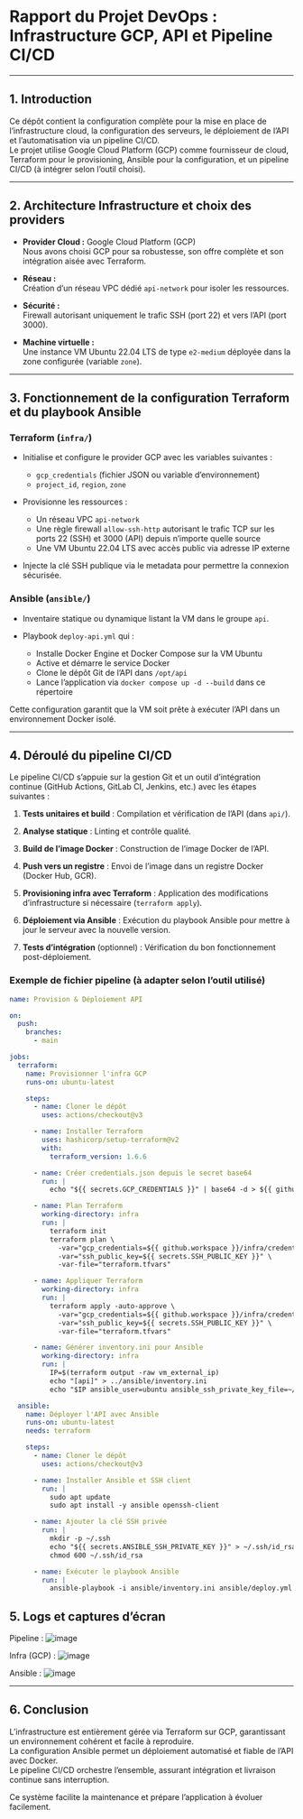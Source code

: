 # Rapport du Projet DevOps : Infrastructure GCP, API et Pipeline CI/CD

---

## 1. Introduction

Ce dépôt contient la configuration complète pour la mise en place de l’infrastructure cloud, la configuration des serveurs, le déploiement de l’API et l’automatisation via un pipeline CI/CD.  
Le projet utilise Google Cloud Platform (GCP) comme fournisseur de cloud, Terraform pour le provisioning, Ansible pour la configuration, et un pipeline CI/CD (à intégrer selon l’outil choisi).

---

## 2. Architecture Infrastructure et choix des providers

- **Provider Cloud :** Google Cloud Platform (GCP)  
  Nous avons choisi GCP pour sa robustesse, son offre complète et son intégration aisée avec Terraform.

- **Réseau :**  
  Création d’un réseau VPC dédié `api-network` pour isoler les ressources.

- **Sécurité :**  
  Firewall autorisant uniquement le trafic SSH (port 22) et vers l’API (port 3000).

- **Machine virtuelle :**  
  Une instance VM Ubuntu 22.04 LTS de type `e2-medium` déployée dans la zone configurée (variable `zone`).

---

## 3. Fonctionnement de la configuration Terraform et du playbook Ansible

### Terraform (`infra/`)

- Initialise et configure le provider GCP avec les variables suivantes :  
  - `gcp_credentials` (fichier JSON ou variable d’environnement)  
  - `project_id`, `region`, `zone`

- Provisionne les ressources :  
  - Un réseau VPC `api-network`  
  - Une règle firewall `allow-ssh-http` autorisant le trafic TCP sur les ports 22 (SSH) et 3000 (API) depuis n’importe quelle source  
  - Une VM Ubuntu 22.04 LTS avec accès public via adresse IP externe

- Injecte la clé SSH publique via le metadata pour permettre la connexion sécurisée.

### Ansible (`ansible/`)

- Inventaire statique ou dynamique listant la VM dans le groupe `api`.

- Playbook `deploy-api.yml` qui :  
  - Installe Docker Engine et Docker Compose sur la VM Ubuntu  
  - Active et démarre le service Docker  
  - Clone le dépôt Git de l’API dans `/opt/api`  
  - Lance l’application via `docker compose up -d --build` dans ce répertoire

Cette configuration garantit que la VM soit prête à exécuter l’API dans un environnement Docker isolé.

---

## 4. Déroulé du pipeline CI/CD

Le pipeline CI/CD s’appuie sur la gestion Git et un outil d’intégration continue (GitHub Actions, GitLab CI, Jenkins, etc.) avec les étapes suivantes :

1. **Tests unitaires et build** : Compilation et vérification de l’API (dans `api/`).

2. **Analyse statique** : Linting et contrôle qualité.

3. **Build de l’image Docker** : Construction de l’image Docker de l’API.

4. **Push vers un registre** : Envoi de l’image dans un registre Docker (Docker Hub, GCR).

5. **Provisioning infra avec Terraform** : Application des modifications d’infrastructure si nécessaire (`terraform apply`).

6. **Déploiement via Ansible** : Exécution du playbook Ansible pour mettre à jour le serveur avec la nouvelle version.

7. **Tests d’intégration** (optionnel) : Vérification du bon fonctionnement post-déploiement.

### Exemple de fichier pipeline (à adapter selon l’outil utilisé)

```yaml
name: Provision & Déploiement API

on:
  push:
    branches:
      - main

jobs:
  terraform:
    name: Provisionner l'infra GCP
    runs-on: ubuntu-latest

    steps:
      - name: Cloner le dépôt
        uses: actions/checkout@v3

      - name: Installer Terraform
        uses: hashicorp/setup-terraform@v2
        with:
          terraform_version: 1.6.6

      - name: Créer credentials.json depuis le secret base64
        run: |
          echo "${{ secrets.GCP_CREDENTIALS }}" | base64 -d > ${{ github.workspace }}/infra/credentials.json

      - name: Plan Terraform
        working-directory: infra
        run: |
          terraform init
          terraform plan \
            -var="gcp_credentials=${{ github.workspace }}/infra/credentials.json" \
            -var="ssh_public_key=${{ secrets.SSH_PUBLIC_KEY }}" \
            -var-file="terraform.tfvars"

      - name: Appliquer Terraform
        working-directory: infra
        run: |
          terraform apply -auto-approve \
            -var="gcp_credentials=${{ github.workspace }}/infra/credentials.json" \
            -var="ssh_public_key=${{ secrets.SSH_PUBLIC_KEY }}" \
            -var-file="terraform.tfvars"

      - name: Générer inventory.ini pour Ansible
        working-directory: infra
        run: |
          IP=$(terraform output -raw vm_external_ip)
          echo "[api]" > ../ansible/inventory.ini
          echo "$IP ansible_user=ubuntu ansible_ssh_private_key_file=~/.ssh/id_rsa" >> ../ansible/inventory.ini

  ansible:
    name: Déployer l'API avec Ansible
    runs-on: ubuntu-latest
    needs: terraform

    steps:
      - name: Cloner le dépôt
        uses: actions/checkout@v3

      - name: Installer Ansible et SSH client
        run: |
          sudo apt update
          sudo apt install -y ansible openssh-client

      - name: Ajouter la clé SSH privée
        run: |
          mkdir -p ~/.ssh
          echo "${{ secrets.ANSIBLE_SSH_PRIVATE_KEY }}" > ~/.ssh/id_rsa
          chmod 600 ~/.ssh/id_rsa

      - name: Exécuter le playbook Ansible
        run: |
          ansible-playbook -i ansible/inventory.ini ansible/deploy.yml --ssh-extra-args="-o StrictHostKeyChecking=no"
```

## 5. Logs et captures d’écran

Pipeline :
![image](https://github.com/user-attachments/assets/8f7ab661-b9a2-48f4-b7cd-b3dbff324b02)

Infra (GCP) :
![image](https://github.com/user-attachments/assets/937e739c-2eac-4b6c-be08-7ff8d21a5245)

Ansible :
![image](https://github.com/user-attachments/assets/1f8fb158-f52f-4e3a-9646-062b66fda520)

---

## 6. Conclusion

L’infrastructure est entièrement gérée via Terraform sur GCP, garantissant un environnement cohérent et facile à reproduire.  
La configuration Ansible permet un déploiement automatisé et fiable de l’API avec Docker.  
Le pipeline CI/CD orchestre l’ensemble, assurant intégration et livraison continue sans interruption.  

Ce système facilite la maintenance et prépare l’application à évoluer facilement.
